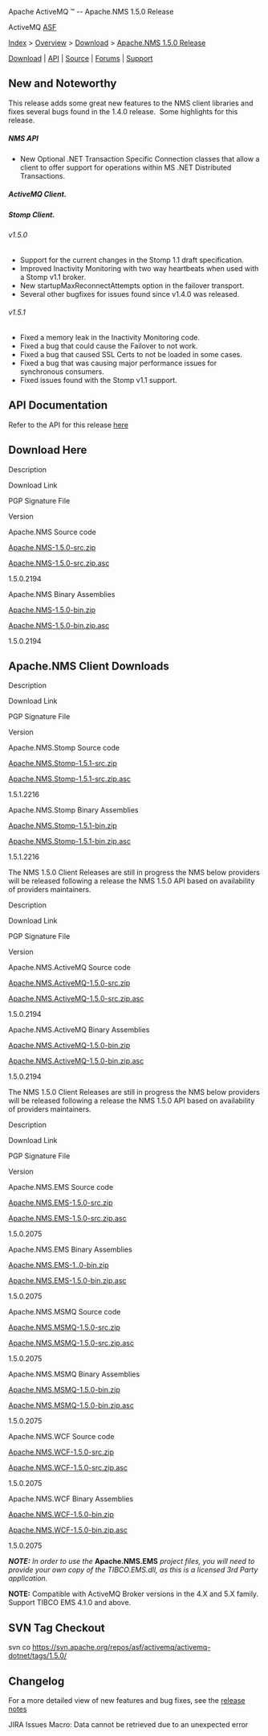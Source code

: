 Apache ActiveMQ ™ -- Apache.NMS 1.5.0 Release 

ActiveMQ [ASF](http://www.apache.org)

[Index](index.html) > [Overview](overview.html) > [Download](download.html) > [Apache.NMS 1.5.0 Release](apachenms-150-release.html)

[Download](download.html) | [API](nms-api.html) | [Source](source.html) | [Forums](http://activemq.apache.org/discussion-forums.html) | [Support](http://activemq.apache.org/support.html)

New and Noteworthy
------------------

This release adds some great new features to the NMS client libraries and fixes several bugs found in the 1.4.0 release.  Some highlights for this release.

##### NMS API

*   New Optional .NET Transaction Specific Connection classes that allow a client to offer support for operations within MS .NET Distributed Transactions.

##### ActiveMQ Client.

##### Stomp Client.

###### v1.5.0

*   Support for the current changes in the Stomp 1.1 draft specification.
*   Improved Inactivity Monitoring with two way heartbeats when used with a Stomp v1.1 broker.
*   New startupMaxReconnectAttempts option in the failover transport.
*   Several other bugfixes for issues found since v1.4.0 was released.

###### v1.5.1

*   Fixed a memory leak in the Inactivity Monitoring code.
*   Fixed a bug that could cause the Failover to not work.
*   Fixed a bug that caused SSL Certs to not be loaded in some cases.
*   Fixed a bug that was causing major performance issues for synchronous consumers.
*   Fixed issues found with the Stomp v1.1 support.

API Documentation
-----------------

Refer to the API for this release [here](nms-api.html)

Download Here
-------------

Description

Download Link

PGP Signature File

Version

Apache.NMS Source code

[Apache.NMS-1.5.0-src.zip](http://www.apache.org/dyn/closer.cgi/activemq/apache-nms/1.5.0/Apache.NMS-1.5.0-src.zip)

[Apache.NMS-1.5.0-src.zip.asc](http://www.apache.org/dyn/closer.cgi/activemq/apache-nms/1.5.0/Apache.NMS-1.5.0-src.zip.asc)

1.5.0.2194

Apache.NMS Binary Assemblies

[Apache.NMS-1.5.0-bin.zip](http://www.apache.org/dyn/closer.cgi/activemq/apache-nms/1.5.0/Apache.NMS-1.5.0-bin.zip)

[Apache.NMS-1.5.0-bin.zip.asc](http://www.apache.org/dyn/closer.cgi/activemq/apache-nms/1.5.0/Apache.NMS-1.5.0-bin.zip.asc)

1.5.0.2194

Apache.NMS Client Downloads
---------------------------

Description

Download Link

PGP Signature File

Version

Apache.NMS.Stomp Source code

[Apache.NMS.Stomp-1.5.1-src.zip](http://www.apache.org/dyn/closer.cgi/activemq/apache-nms/1.5.0/Apache.NMS.Stomp-1.5.1-src.zip)

[Apache.NMS.Stomp-1.5.1-src.zip.asc](http://www.apache.org/dyn/closer.cgi/activemq/apache-nms/1.5.0/Apache.NMS.Stomp-1.5.1-src.zip.asc)

1.5.1.2216

Apache.NMS.Stomp Binary Assemblies

[Apache.NMS.Stomp-1.5.1-bin.zip](http://www.apache.org/dyn/closer.cgi/activemq/apache-nms/1.5.0/Apache.NMS.Stomp-1.5.1-bin.zip)

[Apache.NMS.Stomp-1.5.1-bin.zip.asc](http://www.apache.org/dyn/closer.cgi/activemq/apache-nms/1.5.0/Apache.NMS.Stomp-1.5.1-bin.zip.asc)

1.5.1.2216

The NMS 1.5.0 Client Releases are still in progress the NMS below providers will be released following a release the NMS 1.5.0 API based on availability of providers maintainers.

Description

Download Link

PGP Signature File

Version

Apache.NMS.ActiveMQ Source code

[Apache.NMS.ActiveMQ-1.5.0-src.zip](http://www.apache.org/dyn/closer.cgi/activemq/apache-nms/1.5.0/Apache.NMS.ActiveMQ-1.5.0-src.zip)

[Apache.NMS.ActiveMQ-1.5.0-src.zip.asc](http://www.apache.org/dyn/closer.cgi/activemq/apache-nms/1.5.0/Apache.NMS.ActiveMQ-1.5.0-src.zip.asc)

1.5.0.2194

Apache.NMS.ActiveMQ Binary Assemblies

[Apache.NMS.ActiveMQ-1.5.0-bin.zip](http://www.apache.org/dyn/closer.cgi/activemq/apache-nms/1.5.0/Apache.NMS.ActiveMQ-1.5.0-bin.zip)

[Apache.NMS.ActiveMQ-1.5.0-bin.zip.asc](http://www.apache.org/dyn/closer.cgi/activemq/apache-nms/1.5.0/Apache.NMS.ActiveMQ-1.5.0-bin.zip.asc)

1.5.0.2194

The NMS 1.5.0 Client Releases are still in progress the NMS below providers will be released following a release the NMS 1.5.0 API based on availability of providers maintainers.

Description

Download Link

PGP Signature File

Version

Apache.NMS.EMS Source code

[Apache.NMS.EMS-1.5.0-src.zip](http://www.apache.org/dyn/closer.cgi/activemq/apache-nms/1.5.0/Apache.NMS.EMS-1.5.0-src.zip)

[Apache.NMS.EMS-1.5.0-src.zip.asc](http://www.apache.org/dyn/closer.cgi/activemq/apache-nms/1.5.0/Apache.NMS.EMS-1.5.0-src.zip.asc)

1.5.0.2075

Apache.NMS.EMS Binary Assemblies

[Apache.NMS.EMS-1..0-bin.zip](http://www.apache.org/dyn/closer.cgi/activemq/apache-nms/1.5.0/Apache.NMS.EMS-1.5.0-bin.zip)

[Apache.NMS.EMS-1.5.0-bin.zip.asc](http://www.apache.org/dyn/closer.cgi/activemq/apache-nms/1.5.0/Apache.NMS.EMS-1.5.0-bin.zip.asc)

1.5.0.2075

Apache.NMS.MSMQ Source code

[Apache.NMS.MSMQ-1.5.0-src.zip](http://www.apache.org/dyn/closer.cgi/activemq/apache-nms/1.5.0/Apache.NMS.MSMQ-1.5.0-src.zip)

[Apache.NMS.MSMQ-1.5.0-src.zip.asc](http://www.apache.org/dyn/closer.cgi/activemq/apache-nms/1.5.0/Apache.NMS.MSMQ-1.5.0-src.zip.asc)

1.5.0.2075

Apache.NMS.MSMQ Binary Assemblies

[Apache.NMS.MSMQ-1.5.0-bin.zip](http://www.apache.org/dyn/closer.cgi/activemq/apache-nms/1.5.0/Apache.NMS.MSMQ-1.5.0-bin.zip)

[Apache.NMS.MSMQ-1.5.0-bin.zip.asc](http://www.apache.org/dyn/closer.cgi/activemq/apache-nms/1.5.0/Apache.NMS.MSMQ-1.5.0-bin.zip.asc)

1.5.0.2075

Apache.NMS.WCF Source code

[Apache.NMS.WCF-1.5.0-src.zip](http://www.apache.org/dyn/closer.cgi/activemq/apache-nms/1.5.0/Apache.NMS.WCF-1.5.0-src.zip)

[Apache.NMS.WCF-1.5.0-src.zip.asc](http://www.apache.org/dyn/closer.cgi/activemq/apache-nms/1.5.0/Apache.NMS.WCF-1.5.0-src.zip.asc)

1.5.0.2075

Apache.NMS.WCF Binary Assemblies

[Apache.NMS.WCF-1.5.0-bin.zip](http://www.apache.org/dyn/closer.cgi/activemq/apache-nms/1.5.0/Apache.NMS.WCF-1.5.0-bin.zip)

[Apache.NMS.WCF-1.5.0-bin.zip.asc](http://www.apache.org/dyn/closer.cgi/activemq/apache-nms/1.5.0/Apache.NMS.WCF-1.5.0-bin.zip.asc)

1.5.0.2075

**_NOTE:_** _In order to use the_ **Apache.NMS.EMS** _project files, you will need to provide your own copy of the TIBCO.EMS.dll, as this is a licensed 3rd Party application._

  

**NOTE:** Compatible with ActiveMQ Broker versions in the 4.X and 5.X family. Support TIBCO EMS 4.1.0 and above.

SVN Tag Checkout
----------------

svn co https://svn.apache.org/repos/asf/activemq/activemq-dotnet/tags/1.5.0/

Changelog
---------

For a more detailed view of new features and bug fixes, see the [release notes](https://issues.apache.org/jira/secure/ReleaseNote.jspa?projectId=12311201&styleName=Html&version=12315640)  

JIRA Issues Macro: Data cannot be retrieved due to an unexpected error

 


